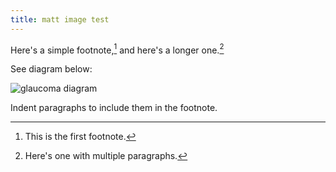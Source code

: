 ```yaml
---
title: matt image test
---
```

Here's a simple footnote,[^1] and here's a longer one.[^bignote]

See diagram below:

![glaucoma diagram](/files/glaucoma1.jpg "glaucoma")

[^1]: This is the first footnote.

[^bignote]: Here's one with multiple paragraphs.

  Indent paragraphs to include them in the footnote.